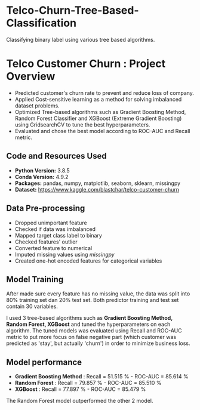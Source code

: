 # Telco-Churn-Tree-Based-Classification
Classifying binary label using various tree based algorithms.


# Telco Customer Churn : Project Overview
* Predicted customer's churn rate to prevent and reduce loss of company.
* Applied Cost-sensitive learning as a method for solving imbalanced dataset problems.
* Optimized Tree-based algorithms such as Gradient Boosting Method, Random Forest Classifier and XGBoost (Extreme Gradient Boosting) using GridsearchCV to tune the best hyperparameters. 
* Evaluated and chose the best model according to ROC-AUC and Recall metric.

## Code and Resources Used 
* **Python Version:** 3.8.5
* **Conda Version:** 4.9.2
* **Packages:** pandas, numpy, matplotlib, seaborn, sklearn, missingpy
* **Dataset:** https://www.kaggle.com/blastchar/telco-customer-churn

## Data Pre-processing

*	Dropped unimportant feature 
* Checked if data was imbalanced
*	Mapped target class label to binary
* Checked features' outlier 
*	Converted feature to numerical
* Imputed missing values using _missingpy_
* Created one-hot encoded features for categorical variables

## Model Training

After made sure every feature has no missing value, the data was split into 80% training set dan 20% test set. Both predictor training and test set contain 30 variables.

I used 3 tree-based algorithms such as **Gradient Boosting Method, Random Forest, XGBoost** and tuned the hyperparameters on each algorithm. The tuned models was evaluated using Recall and ROC-AUC metric to put more focus on false negative part (which customer was predicted as 'stay', but actually 'churn') in order to minimize business loss.

## Model performance

*	**Gradient Boosting Method** : Recall = 51.515 % - ROC-AUC = 85.614 %
*	**Random Forest**            : Recall = 79.857 % - ROC-AUC = 85.510 %
*	**XGBoost**                  : Recall = 77.897 % - ROC-AUC = 85.479 %

The Random Forest model outperformed the other 2 model. 




